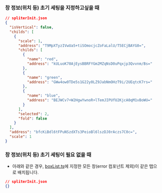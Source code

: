 ### 창 정보(위치 등) 초기 세팅을 지정하고싶을 때

```JSON
// spliterInit.json
{
  "isVertical": false,
  "childs": [
    {
      "scale": 1,
      "address": "T9MpXTyzIVwUa5+tiSOmocjcZoFaLalU/T5ECjBAYG0=",
      "childs": [
        {
          "name": "red",
          "address": "kULuoK70AjEysBBRFYGm2MZqNsD0uPqxjp3Qvvnm/Bs="
        },
        {
          "name": "green",
          "address": "GWw4ow0TDe5s1G22y0LZ9JabNmOHzT9i/2UEqtcK7rs="
        },
        {
          "name": "blue",
          "address": "BEJWCv7+W2HgwYwnoR+lTemJIPUfU2KjcA0qM1vBoWU="
        }
      ],
      "selected": 2,
      "fold": false
    }
  ],
  "address": "bfcKiBdl6tFPuNSzdXTs3PeioBl6lszDJ0rAczs7C0c=",
  "scale": 1
}
```

### 창 정보(위치 등) 초기 세팅이 필요 없을 때

- 아래와 같은 경우, [boxList.ts](../boxes/boxList.ts)에 지정한 모든 창(error 컴포넌트 제외)이 같은 탭으로 배치됩니다.

```JSON
// spliterInit.json
{}
```
